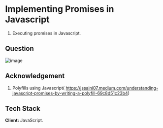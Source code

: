 
# Implementing Promises in Javascript
1. Executing promises in Javascript.

## Question
![image](https://user-images.githubusercontent.com/102906185/189486985-45f62d00-dfc0-4fc5-a659-d72e11130540.png)


## Acknowledgement
1. Polyfills using Javascript( https://jssaini07.medium.com/understanding-javascript-promises-by-writing-a-polyfill-69c8d51c23b4)
## Tech Stack

**Client:** JavaScript.



